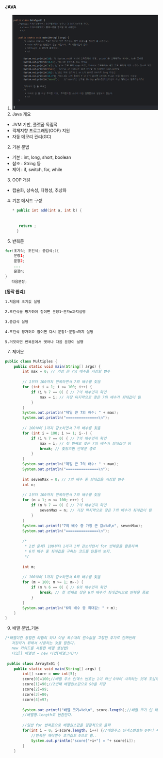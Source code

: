 
#### JAVA
1. ![기본 Form 구성](https://github.com/Minsu0118/Minsu0118/blob/main/%EA%B8%B0%EB%B3%B8%20%EC%9E%90%EB%B0%94.PNG)
1. Java 개요
* JVM 기반, 플랫폼 독립적
* 객체지향 프로그래밍(OOP) 지원
* 자동 메모리 관리(GC)
2. 기본 문법
  * 기본 : int, long, short, boolean
  * 참조 : String 등
  * 제어 : if, switch, for, while
3. OOP 개념
 * 캡슐화, 상속성, 다형성, 추상화
4. 기본 메서드 구성
   ```JAVA
   * public int add(int a, int b) {


      return ;
     }
   ```

5. 반복문
```java
for(초기식; 조건식; 증감식;){
	문장1;
	문장2;
	...
	문장n;
}
   다음문장;
```

   **[동작 원리]**
   
   	1.처음에 초기값 실행
   
   	2.조건식을 평가하여 참이면 문장1~문자n까지실행

   	3.증감식 실행

   	4.조건식 평가허요 참이면 다시 문장1~문장n까지 실행

   	5.거짓이면 반복문에서 벗어나 다음 문장이 실행


7. 제어문
```java
public class Multiples {
    public static void main(String[] args) {
        int max = 0; // 가장 큰 7의 배수를 저장할 변수

        // 1부터 100까지 반복하면서 7의 배수를 찾음
        for (int i = 1; i <= 100; i++) {
            if (i % 7 == 0) { // 7의 배수인지 확인
                max = i; // 가장 마지막으로 찾은 7의 배수가 최대값이 됨
            }
        }
        System.out.println("제일 큰 7의 배수: " + max);
        System.out.println("===============\n");

        // 100부터 1까지 감소하면서 7의 배수를 찾음
        for (int i = 100; i >= 1; i--) {
            if (i % 7 == 0) { // 7의 배수인지 확인
                max = i; // 첫 번째로 찾은 7의 배수가 최대값이 됨
                break; // 찾았으면 반복문 종료
            }
        }
        System.out.println("제일 큰 7의 배수: " + max);
        System.out.println("===============\n");

        int sevenMax = 0; // 7의 배수 중 최대값을 저장할 변수
        int n;

        // 1부터 100까지 반복하면서 7의 배수를 찾음
        for (n = 1; n <= 100; n++) {
            if (n % 7 == 0) { // 7의 배수인지 확인
                sevenMax = n; // 가장 마지막으로 찾은 7의 배수가 최대값이 됨
            }
        }
        System.out.printf("7의 배수 중 가장 큰 값=%d\n", sevenMax);
        System.out.println("===============\n");

        /*
         * 2번 문제) 100부터 1까지 1씩 감소하면서 for 반복문을 활용하여
         * 6의 배수 중 최대값을 구하는 코드를 만들어 보자.
         */
        
        int m;

        // 100부터 1까지 감소하면서 6의 배수를 찾음
        for (m = 100; m >= 1; m--) {
            if (m % 6 == 0) { // 6의 배수인지 확인
                break; // 첫 번째로 찾은 6의 배수가 최대값이므로 반복문 종료
            }
        }
        System.out.println("6의 배수 중 최대값: " + m);
    }
}
```

9. 배열 문법_기본

```java
/*배열이란 동일한 타입의 하나 이상 복수개의 원소값을 고정된 추가로 한꺼번에
   저장하기 위해서 사용하는 것울 말한다.
   new 키워드를 사용한 배열 생성법)
   타입[] 배열명 = new 타입[배열크기)*/
   
 public class ArrayEx01 {
	public static void main(String[] args) {
		int[] score = new int[5];
		score[0]=100;//배열 주소 인덱스 번호는 1이 아닌 0부터 시작하는 것에 조심하길 바란다.
		score[1]=90;//2번째 배열원소값으로 90을 저장
		score[2]=99;
		score[3]=80;
		score[4]=97;

		System.out.printf("배열 크기=%d\n", score.length);//배열 크기 인 배열원소개수는
		//배열명.length로 반환한다.
		
		//일반 for 반복문으로 배열원소값을 일괄적으로 출력
		for(int i = 0; i<score.length; i++) {//배열주소 인덱스번호는 0부터 시작하니
			//반복문 제어변수 초기값도 0으로 함..
			System.out.println("score["+i+"] = "+ score[i]);
		}
	}
